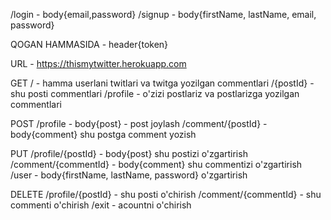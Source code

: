 /login - body{email,password}
/signup - body{firstName, lastName, email, password}

QOGAN HAMMASIDA - header{token}

URL - https://thismytwitter.herokuapp.com

GET
/ - hamma userlani twitlari va twitga yozilgan commentlari
/{postId} - shu posti commentlari
/profile - o'zizi postlariz va postlarizga yozilgan commentlari

POST
/profile - body{post} - post joylash
/comment/{postId} - body{comment} shu postga comment yozish

PUT
/profile/{postId} - body{post} shu postizi o'zgartirish
/comment/{commentId} - body{comment} shu commentizi o'zgartirish
/user - body{firstName, lastName, password} o'zgartirish

DELETE
/profile/{postId} - shu posti o'chirish
/comment/{commentId} - shu commenti o'chirish
/exit - acountni o'chirish
